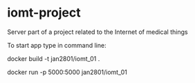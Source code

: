 # iomt-project
Server part of a project related to the Internet of medical things


To start app type in command line:

 docker build -t jan2801/iomt_01 .
 
 docker run -p 5000:5000 jan2801/iomt_01
